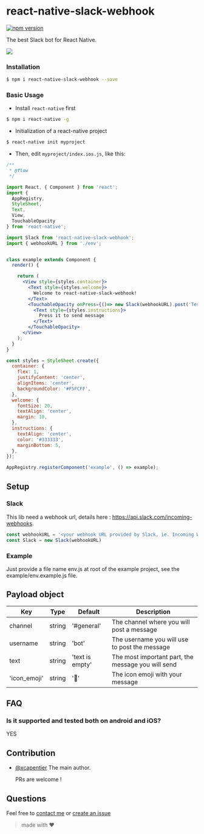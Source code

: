 # react-native-slack-webhook

[![npm version](http://img.shields.io/npm/dm/react-native-slack-webhook.svg?style=flat-square)](https://npmjs.org/package/react-native-slack-webhook "View this project on npm")

The best Slack bot for React Native.

![](http://i.imgur.com/oSd0Odt.gif)

### Installation
```bash
$ npm i react-native-slack-webhook --save
```
### Basic Usage
- Install `react-native` first

```bash
$ npm i react-native -g
```

- Initialization of a react-native project

```bash
$ react-native init myproject
```

- Then, edit `myproject/index.ios.js`, like this:

```jsx
/**
 * @flow
 */

import React, { Component } from 'react';
import {
  AppRegistry,
  StyleSheet,
  Text,
  View,
  TouchableOpacity
} from 'react-native';

import Slack from 'react-native-slack-webhook';
import { webhookURL } from './env';


class example extends Component {
  render() {

    return (
      <View style={styles.container}>
        <Text style={styles.welcome}>
          Welcome to react-native-slack-webhook!
        </Text>
        <TouchableOpacity onPress={()=> new Slack(webhookURL).post('Test', '#test')}>
          <Text style={styles.instructions}>
            Press it to send message
          </Text>
        </TouchableOpacity>
      </View>
    );
  }
}

const styles = StyleSheet.create({
  container: {
    flex: 1,
    justifyContent: 'center',
    alignItems: 'center',
    backgroundColor: '#F5FCFF',
  },
  welcome: {
    fontSize: 20,
    textAlign: 'center',
    margin: 10,
  },
  instructions: {
    textAlign: 'center',
    color: '#333333',
    marginBottom: 5,
  },
});

AppRegistry.registerComponent('example', () => example);
```

## Setup

### Slack

This lib need a webhook url, details here : https://api.slack.com/incoming-webhooks.
```JavaScript
const webhookURL = '<your webhook URL provided by Slack, ie. Incoming WebHooks>'
const Slack = new Slack(webhookURL)
```
### Example

Just provide a file name env.js at root of the example project, see the example/env.example.js file.

## Payload object

| Key | Type | Default | Description |
| --- | --- | --- | --- |
| channel | string | '#general' | The channel where you will post a message |
| username | string | 'bot' | The username you will use to post the message  |
| text | string | 'text is empty' | The most important part, the message you will send |
| 'icon_emoji' | string | ':iphone:' | The icon emoji with your message |

## FAQ
### Is it supported and tested both on android and iOS?
YES

## Contribution

- [@xcapentier](mailto:contact@xaviercarpentier.com) The main author.

  PRs are welcome !

## Questions

Feel free to [contact me](mailto:contact@xaviercarpentier.com) or [create an issue](https://github.com/xcarpentier/react-native-slack-webhook/issues/new)

> made with ♥

